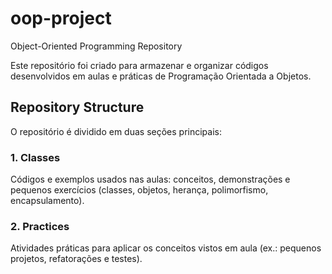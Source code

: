 # oop-project

Object-Oriented Programming Repository

Este repositório foi criado para armazenar e organizar códigos desenvolvidos em aulas e práticas de Programação Orientada a Objetos.

## Repository Structure

O repositório é dividido em duas seções principais:

### 1. Classes
Códigos e exemplos usados nas aulas: conceitos, demonstrações e pequenos exercícios (classes, objetos, herança, polimorfismo, encapsulamento).

### 2. Practices
Atividades práticas para aplicar os conceitos vistos em aula (ex.: pequenos projetos, refatorações e testes).
